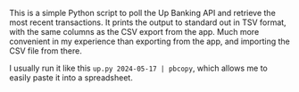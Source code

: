 This is a simple Python script to poll the Up Banking API and retrieve the most recent transactions. It prints the output to standard out in TSV format, with the same columns as the CSV export from the app. Much more convenient in my experience than exporting from the app, and importing the CSV file from there.

I usually run it like this `up.py 2024-05-17 | pbcopy`, which allows me to easily paste it into a spreadsheet.
